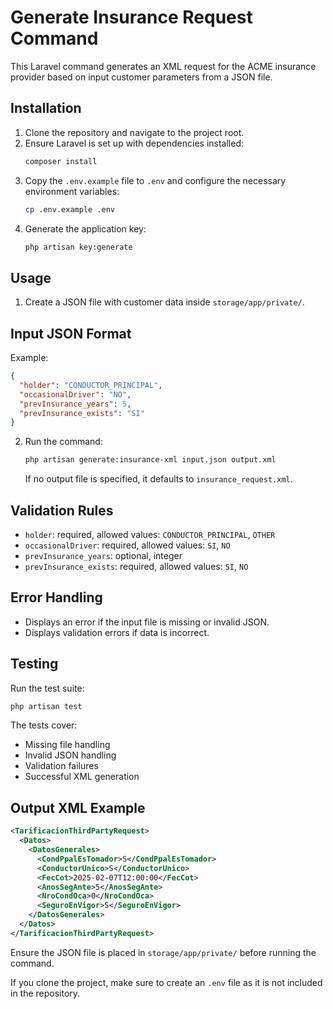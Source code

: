 # Generate Insurance Request Command

This Laravel command generates an XML request for the ACME insurance provider based on input customer parameters from a JSON file.

## Installation
1. Clone the repository and navigate to the project root.
2. Ensure Laravel is set up with dependencies installed:
   ```sh
   composer install
   ```
3. Copy the `.env.example` file to `.env` and configure the necessary environment variables:
   ```sh
   cp .env.example .env
   ```
4. Generate the application key:
   ```sh
   php artisan key:generate
   ```


## Usage
1. Create a JSON file with customer data inside `storage/app/private/`.
## Input JSON Format
Example:
```json
{
  "holder": "CONDUCTOR_PRINCIPAL",
  "occasionalDriver": "NO",
  "prevInsurance_years": 5,
  "prevInsurance_exists": "SI"
}
```
2. Run the command:
   ```sh
   php artisan generate:insurance-xml input.json output.xml
   ```
   If no output file is specified, it defaults to `insurance_request.xml`.


## Validation Rules
- `holder`: required, allowed values: `CONDUCTOR_PRINCIPAL`, `OTHER`
- `occasionalDriver`: required, allowed values: `SI`, `NO`
- `prevInsurance_years`: optional, integer
- `prevInsurance_exists`: required, allowed values: `SI`, `NO`

## Error Handling
- Displays an error if the input file is missing or invalid JSON.
- Displays validation errors if data is incorrect.

## Testing
Run the test suite:
```sh
php artisan test
```
The tests cover:
- Missing file handling
- Invalid JSON handling
- Validation failures
- Successful XML generation

## Output XML Example
```xml
<TarificacionThirdPartyRequest>
  <Datos>
    <DatosGenerales>
      <CondPpalEsTomador>S</CondPpalEsTomador>
      <ConductorUnico>S</ConductorUnico>
      <FecCot>2025-02-07T12:00:00</FecCot>
      <AnosSegAnte>5</AnosSegAnte>
      <NroCondOca>0</NroCondOca>
      <SeguroEnVigor>S</SeguroEnVigor>
    </DatosGenerales>
  </Datos>
</TarificacionThirdPartyRequest>
```

Ensure the JSON file is placed in `storage/app/private/` before running the command.

If you clone the project, make sure to create an `.env` file as it is not included in the repository.

